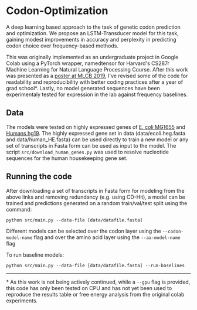 # Codon-Optimization

A deep learning based approach to the task of genetic codon prediction and optimization. We propose an LSTM-Transducer model for this task, gaining modest improvements in accuracy and perplexity in predicting codon choice over frequency-based methods. 

This was originally implemented as an undergraduate project in Google Colab using a PyTorch wrapper, namedtensor for Harvard's CS287r Machine Learning for Natural Language Processing Course. After this work was presented as a [poster at MLCB 2019](https://mlcb.github.io/mlcb2019_proceedings/papers/paper_29.pdf), I've revised some of the code for readability and reproducibility with better coding practices after a year of grad school\*. Lastly, no model generated sequences have been experimentaly tested for expression in the lab against frequency baselines.

## Data 

The models were tested on highly expressed genes of [E. coli MG1655](http://genomes.urv.cat/HEG-DB/) and [Humans hg19](https://www.tau.ac.il/~elieis/HKG/). The highly expressed gene set in data (data/ecoli.heg.fasta and data/human_HE.fasta) can be used directly to train a new model or any set of transcripts in Fasta form can be used as input to the model. The script `src/download_human_genes.py` was used to resolve nucleotide sequences for the human housekeeping gene set. 

## Running the code

After downloading a set of transcripts in Fasta form for modeling from the above links and removing redundancy (e.g. using CD-Hit), a model can be trained and predictions generated on a random train/val/test split using the command: 


``` 
python src/main.py --data-file [data/datafile.fasta]
``` 

Different models can be selected over the codon layer using the `--codon-model-name` flag and over the amino acid layer using the `--aa-model-name` flag

To run baseline models: 

``` 
python src/main.py --data-file [data/datafile.fasta] --run-baselines
``` 

----
\* As this work is not being actively continued, while a `--gpu` flag is provided, this code has only been tested on CPU and has not yet been used to reproduce the results table or free energy analysis from the original colab experiments. 

